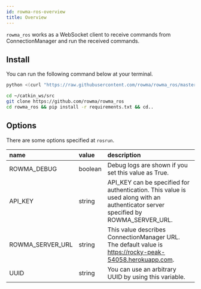 ```yaml
---
id: rowma-ros-overview
title: Overview
---
```


`rowma_ros` works as a WebSocket client to receive commands from ConnectionManager and run the received commands.

## Install
You can run the following command below at your terminal.

```sh
python <(curl "https://raw.githubusercontent.com/rowma/rowma_ros/master/install.py" -s -N)
```

```sh
cd ~/catkin_ws/src
git clone https://github.com/rowma/rowma_ros
cd rowma_ros && pip install -r requirements.txt && cd..
```

## Options
There are some options specified at `rosrun`.

|name|value|description|
|:-|:-|:-|
|ROWMA_DEBUG|boolean|Debug logs are shown if you set this value as True.|
|API_KEY|string|API_KEY can be specified for authentication. This value is used along with an authenticator server specified by ROWMA_SERVER_URL.|
|ROWMA_SERVER_URL|string|This value describes ConnectionManager URL. The default value is https://rocky-peak-54058.herokuapp.com.|
|UUID|string|You can use an arbitrary UUID by using this variable.|
